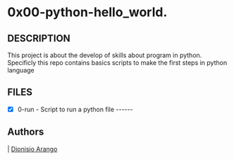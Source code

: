 # 0x00-python-hello_world.


## DESCRIPTION
This project is about the develop of skills about program in python. Specificly this repo contains basics scripts to make the first steps in python language


## FILES
  - [x] 0-run - Script to run a python file ------
    

   ## Authors
  | [Dionisio Arango](https://github.com/Dioni1195?tab=repositories) 
   
